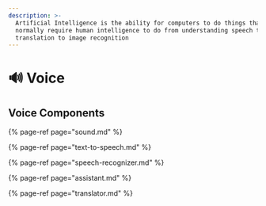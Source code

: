 ```yaml
---
description: >-
  Artificial Intelligence is the ability for computers to do things that
  normally require human intelligence to do from understanding speech to
  translation to image recognition
---
```


# 🔊 Voice

## Voice Components

{% page-ref page="sound.md" %}

{% page-ref page="text-to-speech.md" %}

{% page-ref page="speech-recognizer.md" %}

{% page-ref page="assistant.md" %}

{% page-ref page="translator.md" %}

